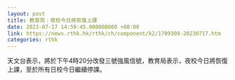 ```yaml
---
layout: post
title: 教育局：夜校今日將恢復上課
date: 2023-07-17 14:59:45.000000000 +08:00
link: https://news.rthk.hk/rthk/ch/component/k2/1709309-20230717.htm
categories: rthk
---
```


天文台表示，將於下午4時20分改發三號強風信號，教育局表示，夜校今日將恢復上課，至於所有日校今日繼續停課。
